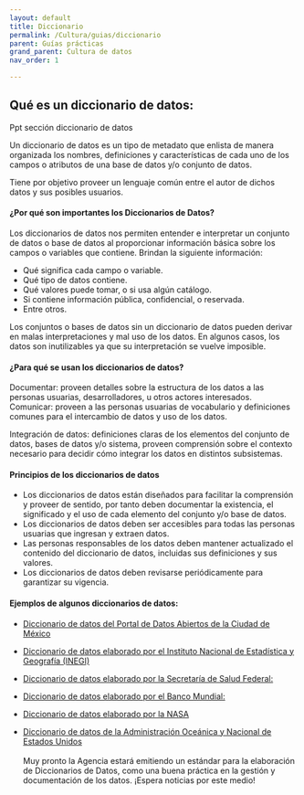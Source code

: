 ```yaml
---
layout: default
title: Diccionario
permalink: /Cultura/guias/diccionario
parent: Guías prácticas
grand_parent: Cultura de datos
nav_order: 1

---
```


<h2>Qué es un diccionario de datos:</h2>



Ppt sección diccionario de datos

Un diccionario de datos es un tipo de metadato que enlista de manera organizada los nombres, definiciones y características de cada uno de los campos o atributos de una base de datos y/o conjunto de datos. 

Tiene por objetivo proveer un lenguaje común entre el autor de dichos datos y sus posibles usuarios.

<h4><b>¿Por qué son importantes los Diccionarios de Datos?</b>
</h4>
Los diccionarios de datos nos permiten entender e interpretar un conjunto de datos o base de datos al proporcionar información básica sobre los campos o variables que contiene. Brindan la siguiente información:

- Qué significa cada campo o variable. 
- Qué tipo de datos contiene. 
- Qué valores puede tomar, o si usa algún catálogo.
- Si contiene información pública, confidencial, o reservada.
- Entre otros. 

Los conjuntos o bases de datos sin un diccionario de datos pueden derivar en malas interpretaciones y mal uso de los datos. En algunos casos, los datos son inutilizables ya que su interpretación se vuelve imposible. 

<h4><b>¿Para qué se usan los diccionarios de datos? <br>
</b></h4>
Documentar: proveen detalles sobre la estructura de los datos a las personas usuarias, desarrolladores, u otros actores interesados. 
Comunicar: proveen a las personas usuarias de vocabulario y definiciones comunes para el intercambio de datos y uso de los datos. 

Integración de datos: definiciones claras de los elementos del conjunto de datos, bases de datos y/o sistema, proveen comprensión sobre el contexto necesario para decidir cómo integrar los datos en distintos subsistemas.

<h4><b>Principios de los diccionarios de datos  <br>
</b></h4>

- Los diccionarios de datos están diseñados para facilitar la comprensión y proveer de sentido, por tanto deben documentar la existencia, el significado y el uso de cada elemento del conjunto y/o base de datos.
- Los diccionarios de datos deben ser accesibles para todas las personas usuarias que ingresan y extraen datos.
- Las personas responsables de los datos deben mantener actualizado el contenido del diccionario de datos, incluidas sus definiciones y sus valores.
- Los diccionarios de datos deben revisarse periódicamente para garantizar su vigencia.

<h4><b>Ejemplos de algunos diccionarios de datos: <br>
</b></h4>

* <a href="https://datos.cdmx.gob.mx/api/datasets/1.0/capacidad-hospitalaria/attachments/capacidad_hospitalaria_micrositio_diccionario_de_datos_csv/">Diccionario de datos del Portal de Datos Abiertos de la Ciudad de México</a>  

* <a href="https://www.inegi.org.mx/rnm/index.php/catalog/214/datafile/F23">Diccionario de datos elaborado por el Instituto Nacional de Estadística y Geografía (INEGI)</a> 

* <a href="http://epidemiologia.salud.gob.mx/gobmx/salud/datos_abiertos/diccionario_datos_covid19.zip">Diccionario de datos elaborado por la Secretaría de Salud Federal: </a>
 
* <a href="https://microdata.worldbank.org/index.php/catalog/2909/data-dictionary/F6?file_name=mpi_2015_appendix">Diccionario de datos elaborado por el Banco Mundial:</a>  

* <a href="https://pds.nasa.gov/tools/dd-search/">Diccionario de datos elaborado por la NASA</a>

* <a href=" https://deepseacoraldata.noaa.gov/internal-documents/program-guidance/science-team-guidance-for-data-management/20170707.xlsx/view ">Diccionario de datos de la Administración Oceánica y Nacional de Estados Unidos</a> 
<br><br>
Muy pronto la Agencia estará emitiendo un estándar para la elaboración de Diccionarios de Datos, como una buena práctica en la gestión y documentación de los datos. ¡Espera noticias por este medio!

